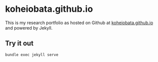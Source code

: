 # koheiobata.github.io

This is my research portfolio as hosted on Github at [koheiobata.github.io](https://koheiobata.github.io) and powered by Jekyll.

## Try it out
```bash
bundle exec jekyll serve
```